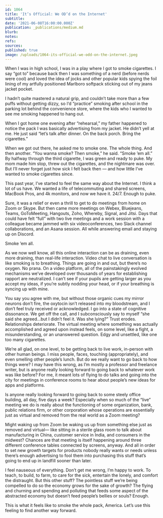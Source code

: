 ```yaml
---
id: 1064
title: 'It’s Official: We OD’d on the Internet'
subtitle: 
date: '2021-06-08T16:00:00.000Z'
publication: _publications/medium.md
blurb: 
notes: 
refs: 
sources: 
published: true
image: /uploads/1064-its-official-we-odd-on-the-internet.jpeg
---
```

When I was in high school, I was in a play where I got to smoke cigarettes. I say “got to” because back then I was something of a nerd (before nerds were cool) and loved the idea of jocks and other popular kids spying the foil lining of my artfully positioned Marlboro softpack sticking out of my jeans jacket pocket.

I hadn’t quite mastered a natural grip, and couldn’t take more than a few puffs without getting dizzy, so I‘d “practice” smoking after school in the parking lot behind the convenience store, where the kids who I wanted to see me smoking happened to hang out.

When I got home one evening after “rehearsal,” my father happened to notice the pack I was basically advertising from my jacket. He didn’t yell at me. He just said “let’s talk after dinner. On the back porch. Bring the cigarettes.”

When we got out there, he asked me to smoke one. The whole thing. And then another. “You wanna smoke? Then smoke,” he said. “Smoke ’em all.” By halfway through the third cigarette, I was green and ready to puke. My mom made him stop, threw out the cigarettes, and the nightmare was over. But I’ll never forget just how sick I felt back then — and how little I’ve wanted to smoke cigarettes since.

This past year, I’ve started to feel the same way about the Internet. I think a lot of us have. We wanted a life of telecommuting and shared screens, MacBook Pros, and 4k monitors, and now we have it. 24/7. Enough to puke.

Sure, it was a relief or even a thrill to get to do meetings from home on Zoom or Skype. But then came more meetings on Webex, Bluejeans, Teams, GoToMeeting, Hangouts, Zoho, Whereby, Signal, and Jitsi. Days that could have felt “full” with two live meetings and a work session with a colleague became jammed with six videoconferences, two Slack channel collaborations, and an Asana session. All while answering email and staying up on Discord.

Smoke ’em all.

As we now well know, all this online interaction can be as draining, even more draining, than real-life interaction. Video chat to live conversation is like smoking is to breathing. Things are going in and out, but there’s no oxygen. No prana. On a video platform, all of the painstakingly evolved mechanisms we’ve developed over thousands of years for establishing rapport are neutralized. I can’t see if your pupils are getting larger as you accept my ideas, if you’re subtly nodding your head, or if your breathing is syncing up with mine.

You say you agree with me, but without those organic cues my mirror neurons don’t fire, the oxytocin isn’t released into my bloodstream, and I don’t feel truly received or acknowledged. I go into a state of cognitive dissonance. We get off the call, and I subconsciously say to myself “she said she agreed…but I didn’t feel it. Was she lying?” Trust erodes. Relationships deteriorate. The virtual meeting where something was actually accomplished and agreed upon instead feels, on some level, like a fight, a misunderstanding, or an unanswered question. Edgy and unsettled, like one too many cigarettes.

We’re all glad, on one level, to be getting back to live work, in-person with other human beings. I miss people, faces, touching (appropriately), and even smelling other people’s lunch. But do we really want to go back to how things were? I may have this wrong, as I’m mostly a professor and freelance writer, but is anyone really looking forward to going back to whatever work was like before? For me, it meant lots of flying to do talks and going into the city for meetings in conference rooms to hear about people’s new ideas for apps and platforms.

Is anyone really looking forward to going back to some steely office building, all day, five days a week? Especially when so much of the “live” meeting we do is really about the functioning of some organization, bank, public relations firm, or other corporation whose operations are essentially just as virtual and removed from the real world as a Zoom meeting?

Might waking up from Zoom be waking us up from something else just as removed and virtual— like sitting in a sterile glass room to talk about manufacturing in China, customer service in India, and consumers in the midwest? Chances are that meeting is itself happening around three different conference tables connected by screens, anyway. And all in order to set new growth targets for products nobody really wants or needs unless there’s enough advertising to fool them into purchasing this stuff that’s going to end up in landfill sooner than later.

I feel nauseous of everything. Don’t get me wrong, I’m happy to work. To teach, to build, to farm, to care for the sick, entertain the lonely, and comfort the distraught. But this other stuff? The pointless stuff we’re being compelled to do so the economy grows for the sake of growth? The flying and churning and spending and polluting that feeds some aspect of the abstracted economy but doesn’t feed people’s bellies or souls? Enough.

This is what it feels like to smoke the whole pack, America. Let’s use this feeling to find another way forward.
